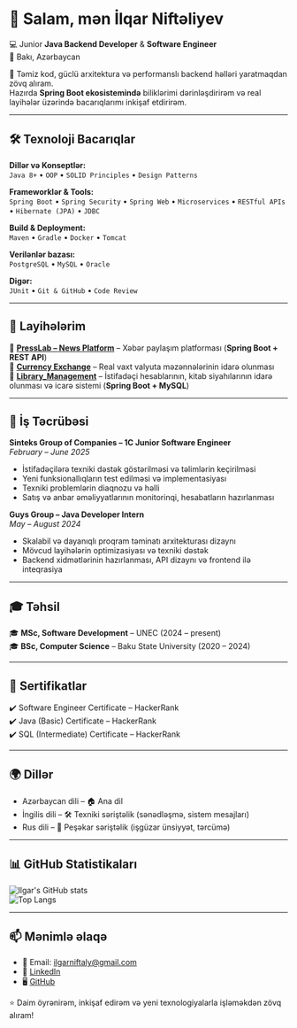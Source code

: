 # 👋 Salam, mən İlqar Niftəliyev

💻 Junior **Java Backend Developer** & **Software Engineer**  
📍 Bakı, Azərbaycan  

🌟 Təmiz kod, güclü arxitektura və performanslı backend həlləri yaratmaqdan zövq alıram.  
Hazırda **Spring Boot ekosistemində** biliklərimi dərinləşdirirəm və real layihələr üzərində bacarıqlarımı inkişaf etdirirəm.  

---

## 🛠️ Texnoloji Bacarıqlar

**Dillər və Konseptlər:**  
`Java 8+` • `OOP` • `SOLID Principles` • `Design Patterns`

**Frameworklər & Tools:**  
`Spring Boot` • `Spring Security` • `Spring Web` • `Microservices` • `RESTful APIs` • `Hibernate (JPA)` • `JDBC`

**Build & Deployment:**  
`Maven` • `Gradle` • `Docker` • `Tomcat`

**Verilənlər bazası:**  
`PostgreSQL` • `MySQL` • `Oracle`

**Digər:**  
`JUnit` • `Git & GitHub` • `Code Review`

---

## 🚀 Layihələrim
🔹 [**PressLab – News Platform**]([https://github.com/seninusername/PressLab](https://github.com/IlgarNiftaly/PRESS_LAB)) – Xəbər paylaşım platforması (**Spring Boot + REST API**)  
🔹 [**Currency Exchange**]([https://github.com/seninusername/Currency-Exchange-System](https://github.com/IlgarNiftaly/Currency_Exchange)) – Real vaxt valyuta məzənnələrinin idarə olunması  
🔹 [**Library_Management**](https://github.com/seninusername/BankApp) – İstifadəçi hesablarının, kitab siyahılarının idarə olunması və icarə sistemi (**Spring Boot + MySQL**)  

---

## 💼 İş Təcrübəsi

**Sinteks Group of Companies – 1C Junior Software Engineer**  
_February – June 2025_  
- İstifadəçilərə texniki dəstək göstərilməsi və təlimlərin keçirilməsi  
- Yeni funksionallıqların test edilməsi və implementasiyası  
- Texniki problemlərin diaqnozu və həlli  
- Satış və anbar əməliyyatlarının monitorinqi, hesabatların hazırlanması  

**Guys Group – Java Developer Intern**  
_May – August 2024_  
- Skalabil və dayanıqlı proqram təminatı arxitekturası dizaynı  
- Mövcud layihələrin optimizasiyası və texniki dəstək  
- Backend xidmətlərinin hazırlanması, API dizaynı və frontend ilə inteqrasiya  

---

## 🎓 Təhsil
🎓 **MSc, Software Development** – UNEC (2024 – present)  
🎓 **BSc, Computer Science** – Baku State University (2020 – 2024)  

---

## 📜 Sertifikatlar
✔️ Software Engineer Certificate – HackerRank  
✔️ Java (Basic) Certificate – HackerRank  
✔️ SQL (Intermediate) Certificate – HackerRank  

---

## 🌍 Dillər
- Azərbaycan dili – 🏠 Ana dil 
- İngilis dili – 🛠️ Texniki səriştəlik (sənədləşmə, sistem mesajları)  
- Rus dili – 💼 Peşəkar səriştəlik (işgüzar ünsiyyət, tərcümə)

---

## 📊 GitHub Statistikaları
![Ilgar's GitHub stats](https://github-readme-stats.vercel.app/api?username=IlgarNiftaly&show_icons=true&theme=tokyonight)  
![Top Langs](https://github-readme-stats.vercel.app/api/top-langs/?username=IlgarNiftaly&layout=compact&theme=tokyonight)  

---

## 📫 Mənimlə əlaqə
- 📧 Email: ilgarniftaly@gmail.com  
- 💼 [LinkedIn](https://www.linkedin.com/in/ilgar-niftaly-9560652b5/)  
- 🖥️ [GitHub](https://github.com/IlgarNiftaly)  

⭐ Daim öyrənirəm, inkişaf edirəm və yeni texnologiyalarla işləməkdən zövq alıram!
